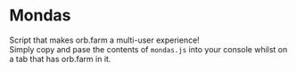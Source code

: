 # Mondas
Script that makes orb.farm a multi-user experience!
<br/>
Simply copy and pase the contents of `mondas.js` into your console whilst on a tab that has orb.farm in it.
